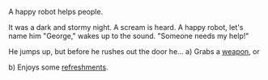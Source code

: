 A happy robot helps people.

It was a dark and stormy night.  A scream is heard.  A happy robot, let's name him "George," wakes up to the sound.
"Someone needs my help!"

He jumps up, but before he rushes out the door he...
a) Grabs a [weapon](robot-help/robot-weapon.md), or

b) Enjoys some [refreshments](robot-help/refreshments.md).